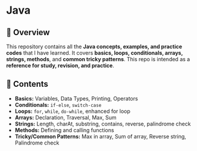 # Java

## 📌 Overview

This repository contains all the **Java concepts, examples, and practice codes** that I have learned.
It covers **basics, loops, conditionals, arrays, strings, methods**, and **common tricky patterns**.
This repo is intended as a **reference for study, revision, and practice**.

## 📝 Contents

* **Basics:** Variables, Data Types, Printing, Operators
* **Conditionals:** `if-else`, `switch-case`
* **Loops:** `for`, `while`, `do-while`, enhanced for loop
* **Arrays:** Declaration, Traversal, Max, Sum
* **Strings:** Length, charAt, substring, contains, reverse, palindrome check
* **Methods:** Defining and calling functions
* **Tricky/Common Patterns:** Max in array, Sum of array, Reverse string, Palindrome check
